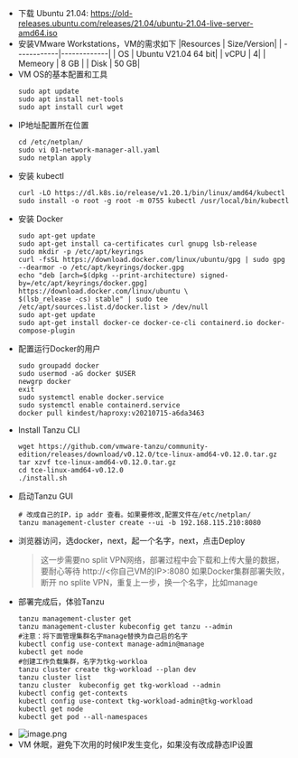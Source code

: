- 下载 Ubuntu 21.04: 
  https://old-releases.ubuntu.com/releases/21.04/ubuntu-21.04-live-server-amd64.iso
- 安装VMware Workstations，VM的需求如下
  |Resources   | Size/Version|
  | ------------|-------------|
  | OS          | Ubuntu V21.04 64 bit|
  | vCPU        | 4|
  | Memeory     | 8 GB |
  | Disk        | 50 GB|
- VM OS的基本配置和工具
  ```
  sudo apt update
  sudo apt install net-tools 
  sudo apt install curl wget
  ```
- IP地址配置所在位置
  ```
  cd /etc/netplan/
  sudo vi 01-network-manager-all.yaml
  sudo netplan apply
  ```
- 安装 kubectl
  ```
  curl -LO https://dl.k8s.io/release/v1.20.1/bin/linux/amd64/kubectl
  sudo install -o root -g root -m 0755 kubectl /usr/local/bin/kubectl
  ```
- 安装 Docker
  ```
  sudo apt-get update
  sudo apt-get install ca-certificates curl gnupg lsb-release
  sudo mkdir -p /etc/apt/keyrings
  curl -fsSL https://download.docker.com/linux/ubuntu/gpg | sudo gpg --dearmor -o /etc/apt/keyrings/docker.gpg
  echo "deb [arch=$(dpkg --print-architecture) signed-by=/etc/apt/keyrings/docker.gpg] https://download.docker.com/linux/ubuntu \
  $(lsb_release -cs) stable" | sudo tee /etc/apt/sources.list.d/docker.list > /dev/null
  sudo apt-get update
  sudo apt-get install docker-ce docker-ce-cli containerd.io docker-compose-plugin
  ```
- 配置运行Docker的用户
  ```
  sudo groupadd docker
  sudo usermod -aG docker $USER
  newgrp docker
  exit
  sudo systemctl enable docker.service
  sudo systemctl enable containerd.service
  docker pull kindest/haproxy:v20210715-a6da3463
  ```
- Install Tanzu CLI 
  ```
  wget https://github.com/vmware-tanzu/community-edition/releases/download/v0.12.0/tce-linux-amd64-v0.12.0.tar.gz
  tar xzvf tce-linux-amd64-v0.12.0.tar.gz
  cd tce-linux-amd64-v0.12.0
  ./install.sh
  ```
- 启动Tanzu GUI
  ```
  # 改成自己的IP，ip addr 查看。如果要修改,配置文件在/etc/netplan/
  tanzu management-cluster create --ui -b 192.168.115.210:8080
  
  ```
- 浏览器访问，选docker，next，起一个名字，next，点击Deploy
  >这一步需要no split VPN网络，部署过程中会下载和上传大量的数据，要耐心等待
  http://<你自己VM的IP>:8080
  如果Docker集群部署失败，断开 no splite VPN，重复上一步，换一个名字，比如manage
- 部署完成后，体验Tanzu
  ```
  tanzu management-cluster get
  tanzu management-cluster kubeconfig get tanzu --admin
  #注意：将下面管理集群名字manage替换为自己启的名字
  kubectl config use-context manage-admin@manage
  kubectl get node
  #创建工作负载集群，名字为tkg-workloa
  tanzu cluster create tkg-workload --plan dev
  tanzu cluster list
  tanzu cluster  kubeconfig get tkg-workload --admin
  kubectl config get-contexts
  kubectl config use-context tkg-workload-admin@tkg-workload
  kubectl get node
  kubectl get pod --all-namespaces
  ```
- ![image.png](../assets/image_1656476850506_0.png)
- VM 休眠，避免下次用的时候IP发生变化，如果没有改成静态IP设置
